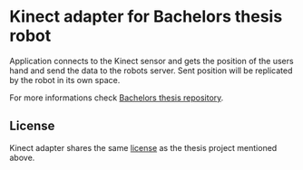 # Kinect adapter for Bachelors thesis robot

Application connects to the Kinect sensor and gets the position of the users
hand and send the data to the robots server. Sent position will be replicated by the robot in its own space.

For more informations check [Bachelors thesis repository](D:\WindowsDev\BachelorsGetHandPosition\BachelorsGetHandPosition\README.md).

## License
Kinect adapter shares the same [license](./LICENSE.md) as the thesis project mentioned above.
